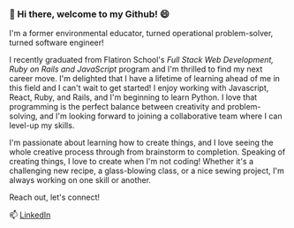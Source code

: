 ### 👋  Hi there, welcome to my Github! 😄

I'm a former environmental educator, turned operational problem-solver, turned software engineer! 


I recently graduated from Flatiron School's *Full Stack Web Development, Ruby on Rails and JavaScript* program and I'm thrilled to find my next career move. I'm delighted that I have a lifetime of learning ahead of me in this field and I can't wait to get started! I enjoy working with Javascript, React, Ruby, and Rails, and I'm beginning to learn Python. I love that programming is the perfect balance between creativity and problem-solving, and I'm looking forward to joining a collaborative team where I can level-up my skills.


I'm passionate about learning how to create things, and I love seeing the whole creative process through from brainstorm to completion. Speaking of creating things, I love to create when I'm not coding! Whether it's a challenging new recipe, a glass-blowing class, or a nice sewing project, I'm always working on one skill or another.



Reach out, let's connect!

📫 [LinkedIn](https://www.linkedin.com/in/abby-e-anderson/)





<!--
**abby-anderson/abby-anderson** is a ✨ _special_ ✨ repository because its `README.md` (this file) appears on your GitHub profile.

Here are some ideas to get you started:

- 🔭 I’m currently working on ...
- 🌱 I’m currently learning ...
- 👯 I’m looking to collaborate on ...
- 🤔 I’m looking for help with ...
- 💬 Ask me about ...
-  How to reach me: ...
-  Pronouns: ...
- ⚡ Fun fact: ...
-->
